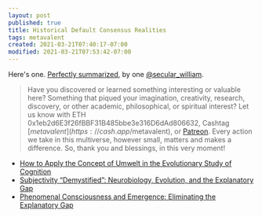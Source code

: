 ```yaml
---
layout: post
published: true
title: Historical Default Consensus Realities
tags: metavalent
created: 2021-03-21T07:40:17-07:00
modified: 2021-03-21T07:53:42-07:00
---
```


Here's one. [Perfectly summarized](https://twitter.com/secular_william/status/1373377649905692677), by one [@secular_william](https://twitter.com/secular_william/).

> Have you discovered or learned something interesting or valuable here? Something that piqued your imagination, creativity, research, discovery, or other academic, philosophical, or spiritual interest? Let us know with ETH 0x1eb2d6E3f26fBBF31B485bbe3e316D6dAd806632, Cashtag [$metavalent](https://cash.app/$metavalent), or [Patreon](https://patreon.com/metavalent). Every action we take in this multiverse, however small, matters and makes a difference. So, thank you and blessings, in this very moment!

* [How to Apply the Concept of Umwelt in the Evolutionary Study of Cognition](https://www.frontiersin.org/articles/10.3389/fpsyg.2018.02001/full)
* [Subjectivity “Demystified”: Neurobiology, Evolution, and the Explanatory Gap](https://www.frontiersin.org/articles/10.3389/fpsyg.2019.01686/full)
* [Phenomenal Consciousness and Emergence: Eliminating the Explanatory Gap](https://www.frontiersin.org/articles/10.3389/fpsyg.2020.01041/full)